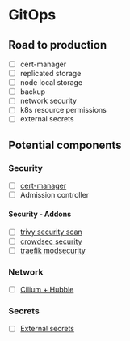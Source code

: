# GitOps

## Road to production

- [ ] cert-manager
- [ ] replicated storage
- [ ] node local storage
- [ ] backup
- [ ] network security
- [ ] k8s resource permissions
- [ ] external secrets

## Potential components

### Security

- [ ] [cert-manager](https://github.com/bitnami/charts/tree/main/bitnami/cert-manager)
- [ ] Admission controller

#### Security - Addons

- [ ] [trivy security scan](https://github.com/aquasecurity/trivy-operator)
- [ ] [crowdsec security](https://www.crowdsec.net/)
- [ ] [traefik modsecurity](https://plugins.traefik.io/plugins/628c9eadffc0cd18356a9799/modsecurity-plugin)

### Network

- [ ] [Cilium + Hubble](https://github.com/networkpolicy/tutorial?tab=readme-ov-file)

### Secrets

- [ ] [External secrets](https://external-secrets.io/latest/provider/bitwarden-secrets-manager/)

